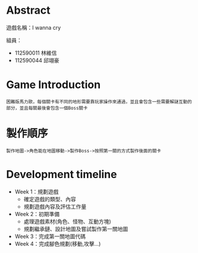 # Abstract

遊戲名稱：I wanna cry

組員：

- 112590011 林維信
- 112590044 邱翊豪

# Game Introduction
    困難版馬力歐，每個關卡有不同的地形需要靠玩家操作來通過，並且會包含一些需要解謎互動的部分，並且每關最後會包含一個Boss關卡
# 製作順序
    製作地圖->角色能在地圖移動->製作Boss->按照第一關的方式製作後面的關卡
# Development timeline

- Week 1：規劃遊戲
  - 確定遊戲的類型、內容
  - 規劃遊戲內容及評估工作量
- Week 2：初期準備
  - 處理遊戲素材(角色、怪物、互動方塊)
  - 規劃繼承鏈、設計地圖及嘗試製作第一關地圖
- Week 3：完成第一關地圖代碼
- Week 4：完成腳色規劃(移動,攻擊...)